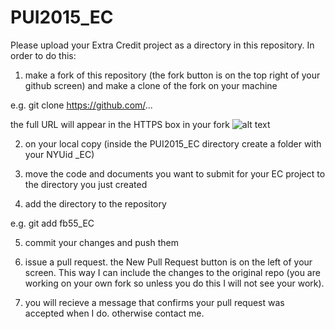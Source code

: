 # PUI2015_EC
Please upload your Extra Credit project as a directory in this repository. In order to do this: 

1) make a fork of this repository (the fork button is on the top right of your github screen) and make a clone of the fork on your machine

e.g. git clone https://github.com/... 

the full URL will appear in the HTTPS box in your fork
![alt text](https://github.com/fedhere/PUI2015_EC/blob/master/fb55_EC/Screen%20Shot%202015-12-13%20at%203.34.52%20PM.png)

2) on your local copy (inside the PUI2015_EC directory create a folder with your NYUid <NYUid>_EC)

3) move the code and documents you want to submit for your EC project to the directory you just created

4) add the directory to the repository 

e.g. git add fb55_EC

5) commit your changes and push them

6) issue a pull request. the New Pull Request button is on the left of your screen. This way I can include the changes to the original repo (you are working on your own fork so unless you do this I will not see your work).

7) you will recieve a message that confirms your pull request was accepted when I do. otherwise contact me.

